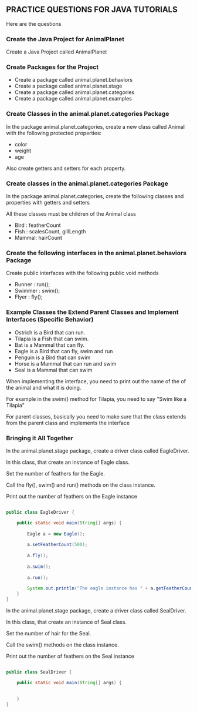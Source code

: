 
## PRACTICE QUESTIONS FOR JAVA TUTORIALS

Here are the questions

### Create the Java Project for AnimalPlanet

Create a Java Project called AnimalPlanet

### Create Packages for the Project 

* Create a package called animal.planet.behaviors
* Create a package called animal.planet.stage
* Create a package called animal.planet.categories
* Create a package called animal.planet.examples

### Create Classes in the animal.planet.categories Package

In the package animal.planet.categories, create a new class called Animal with the following protected properties: 

* color
* weight
* age

Also create getters and setters for each property.

### Create classes in the animal.planet.categories Package

In the package animal.planet.categories, create the following classes and properties with getters and setters

All these classes must be children of the Animal class

* Bird : featherCount
* Fish : scalesCount, gillLength
* Mammal: hairCount


### Create the following interfaces in the animal.planet.behaviors Package

Create public interfaces with the following public void methods

* Runner : run();
* Swimmer : swim();
* Flyer : fly();


### Example Classes the Extend Parent Classes and Implement Interfaces (Specific Behavior)

* Ostrich is a Bird that can run.
* Tilapia is a Fish that can swim.
* Bat is a Mammal that can fly.
* Eagle is a Bird that can fly, swim and run
* Penguin is a Bird that can swim
* Horse is a Mammal that can run and swim
* Seal is a Mammal that can swim

When implementing the interface, you need to print out the name of the of the animal and what it is doing.

For example in the swim() method for Tilapia, you need to say "Swim like a Tilapia"


For parent classes, basically you need to make sure that the class extends from the parent class and implements the interface

### Bringing it All Together

In the animal.planet.stage package, create a driver class called EagleDriver.

In this class, that create an instance of Eagle class.

Set the number of feathers for the Eagle.

Call the fly(), swim() and run() methods on the class instance.

Print out the number of feathers on the Eagle instance

```java

public class EagleDriver {

    public static void main(String[] args) {
    
        Eagle a = new Eagle();
        
        a.setFeatherCount(500);
        
        a.fly();
        
        a.swim();
        
        a.run();
        
        System.out.println("The eagle instance has " + a.getFeatherCount() + " feathers";
    }
}

```


In the animal.planet.stage package, create a driver class called SealDriver.

In this class, that create an instance of Seal class.

Set the number of hair for the Seal.

Call the swim() methods on the class instance.

Print out the number of feathers on the Seal instance

```java

public class SealDriver {

    public static void main(String[] args) {
    
    
    }
}


```



